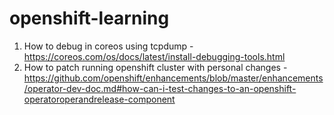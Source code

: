 # openshift-learning

1. How to debug in coreos using tcpdump - https://coreos.com/os/docs/latest/install-debugging-tools.html
2. How to patch running openshift cluster with personal changes - https://github.com/openshift/enhancements/blob/master/enhancements/operator-dev-doc.md#how-can-i-test-changes-to-an-openshift-operatoroperandrelease-component

